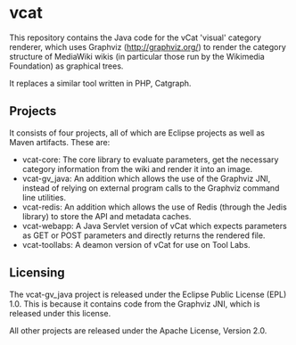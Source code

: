 vcat
====

This repository contains the Java code for the vCat 'visual' category renderer,
which uses Graphviz (http://graphviz.org/) to render the category structure of
MediaWiki wikis (in particular those run by the Wikimedia Foundation) as
graphical trees.

It replaces a similar tool written in PHP, Catgraph.

Projects
--------

It consists of four projects, all of which are Eclipse projects as well as
Maven artifacts. These are:

* vcat-core: The core library to evaluate parameters, get the necessary
  category information from the wiki and render it into an image.
* vcat-gv_java: An addition which allows the use of the Graphviz JNI, instead
  of relying on external program calls to the Graphviz command line utilities.
* vcat-redis: An addition which allows the use of Redis (through the Jedis
  library) to store the API and metadata caches.
* vcat-webapp: A Java Servlet version of vCat which expects parameters as GET
  or POST parameters and directly returns the rendered file.
* vcat-toollabs: A deamon version of vCat for use on Tool Labs.

Licensing
---------

The vcat-gv_java project is released under the Eclipse Public License (EPL)
1.0. This is because it contains code from the Graphviz JNI, which is released
under this license.

All other projects are released under the Apache License, Version 2.0.

